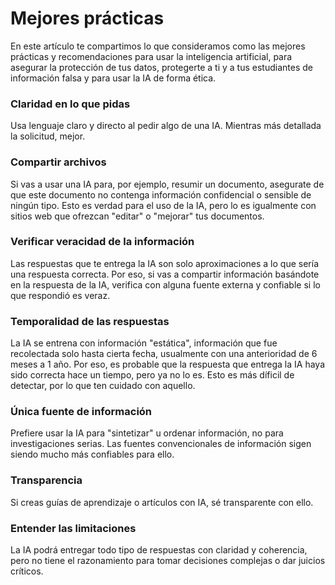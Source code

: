 # Mejores prácticas
En este artículo te compartimos lo que consideramos como las mejores prácticas y recomendaciones para usar la inteligencia artificial, para asegurar la protección de tus datos, protegerte a ti y a tus estudiantes de información falsa y para usar la IA de forma ética.

### Claridad en lo que pidas
Usa lenguaje claro y directo al pedir algo de una IA. Mientras más detallada la solicitud, mejor.

### Compartir archivos
Si vas a usar una IA para, por ejemplo, resumir un documento, asegurate de que este documento no contenga información confidencial o sensible de ningún tipo. Esto es verdad para el uso de la IA, pero lo es igualmente con sitios web que ofrezcan "editar" o "mejorar" tus documentos.

### Verificar veracidad de la información
Las respuestas que te entrega la IA son solo aproximaciones a lo que sería una respuesta correcta. Por eso, si vas a compartir información basándote en la respuesta de la IA, verifica con alguna fuente externa y confiable si lo que respondió es veraz.

### Temporalidad de las respuestas
La IA se entrena con información "estática", información que fue recolectada solo hasta cierta fecha, usualmente con una anterioridad de 6 meses a 1 año. Por eso, es probable que la respuesta que entrega la IA haya sido correcta hace un tiempo, pero ya no lo es. Esto es más díficil de detectar, por lo que ten cuidado con aquello.

### Única fuente de información
Prefiere usar la IA para "sintetizar" u ordenar información, no para investigaciones serias. Las fuentes convencionales de información sigen siendo mucho más confiables para ello.

### Transparencia
Si creas guías de aprendizaje o artículos con IA, sé transparente con ello.

### Entender las limitaciones
La IA podrá entregar todo tipo de respuestas con claridad y coherencia, pero no tiene el razonamiento para tomar decisiones complejas o dar juicios críticos.